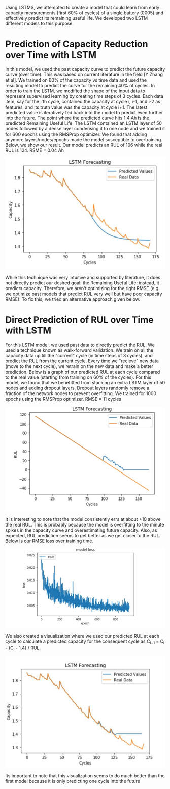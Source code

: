 Using LSTMS, we attempted to create a model that could learn from early capacity measurements (first 60% of cycles) of a single battery (0005) and effectively predict its remaining useful life. We developed two LSTM different models to this purpose. 

# Prediction of Capacity Reduction over Time with LSTM

In this model, we used the past capacity curve to predict the future capacity curve (over time). This was based on current literature in the field [Y Zhang et al]. We trained on 60% of the capacity vs time data and used the resulting model to predict the curve for the remaining 40% of cycles. In order to train the LSTM, we modified the shape of the input data to represent supervised learning by creating time steps of 3 cycles. Each data item, say for the i'th cycle, contained the capacity at cycle i, i-1, and i-2 as features, and its truth value was the capacity at cycle i+1. The latest predicted value is iteratively fed back into the model to predict even further into the future. The point where the predicted curve hits 1.4 Ah is the predicted Remaining Useful Life. The LSTM contained an LSTM layer of 50 nodes followed by a dense layer condensing it to one node and we trained it for 600 epochs using the RMSProp optimizer. We found that adding anymore layers/nodes/epochs made the model susceptible to overtraining. Below, we show our result. Our model predicts an RUL of 106 while the real RUL is 124. RSME = 0.04 Ah

![LSTM Capacity 1](/images/LSTM1Capacity.jpg)

While this technique was very intuitive and supported by literature, it does not directly predict our desired goal: the Remaining Useful Life; instead, it predicts capacity. Therefore, we aren't optimizing for the right RMSE (e.g. we optimize past models that predict RUL very well but have poor capacity RMSE). To fix this, we tried an alternative approach given below.

# Direct Prediction of RUL over Time with LSTM

For this LSTM model, we used past data to directly predict the RUL. We used a technique known as walk-forward validation. We train on all the capacity data up till the "current" cycle (in time steps of 3 cycles), and predict the RUL from the current cycle. Every time we "recieve" new data (move to the next cycle), we retrain on the new data and make a better prediction. Below is a graph of our predicted RUL at each cycle compared to the real value (starting from training on 60% of the cycles). For this model, we found that we benefitted from stacking an extra LSTM layer of 50 nodes and adding dropout layers. Dropout layers randomly remove a fraction of the network nodes to prevent overfitting. We trained for 1000 epochs using the RMSProp optimizer. RMSE = 11 cycles

![LSTM RUL](/images/LSTM2RUL.jpg)

It is interesting to note that the model consistently errs at about +10 above the real RUL. This is probably because the model is overfitting to the minute spikes in the capacity curve and overestimating future capacity. Also, as expected, RUL prediction seems to get better as we get closer to the RUL. Below is our RMSE loss over training time.

![LSTM Training](/images/LSTMTraining.JPG)

We also created a visualization where we used our predicted RUL at each cycle to calculate a predicted capacity for the consequent cycle as C<sub>i+1</sub> = C<sub>i</sub> - (C<sub>i</sub> - 1.4) / RUL.

![LSTM Capacity 2](/images/LSTM2Capacity.JPG)

Its important to note that this visualization seems to do much better than the first model because it is only predicting one cycle into the future
